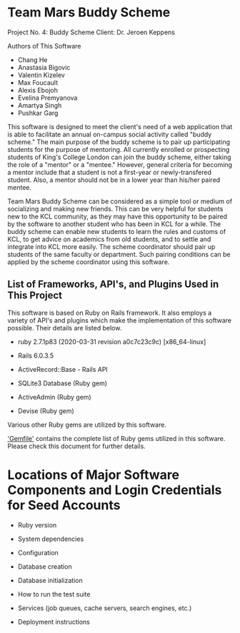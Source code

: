 # Team Mars Buddy Scheme

Project No. 4: Buddy Scheme
Client: Dr. Jeroen Keppens

Authors of This Software
* Chang He
* Anastasia Bigovic
* Valentin Kizelev
* Max Foucault
* Alexis Ebojoh
* Evelina Premyanova
* Amartya Singh
* Pushkar Garg

This software is designed to meet the client's need of a web application that is able to facilitate an annual on-campus social activity called "buddy scheme." The main purpose of the buddy scheme is to pair up participating students for the purpose of mentoring. All currently enrolled or prospecting students of King's College London can join the buddy scheme, either taking the role of a "mentor" or a "mentee." However, general criteria for becoming a mentor include that a student is not a first-year or newly-transfered student. Also, a mentor should not be in a lower year than his/her paired mentee.

Team Mars Buddy Scheme can be considered as a simple tool or medium of socializing and making new friends. This can be very helpful for students new to the KCL community, as they may have this opportunity to be paired by the software to another student who has been in KCL for a while. The buddy scheme can enable new students to learn the rules and customs of KCL, to get advice on academics from old students, and to settle and integrate into KCL more easily. The scheme coordinator should pair up students of the same faculty or department. Such pairing conditions can be applied by the scheme coordinator using this software.

## List of Frameworks, API's, and Plugins Used in This Project

This software is based on Ruby on Rails framework. It also employs a variety of API's and plugins which make the implementation of this software possible. Their details are listed below.

* ruby 2.7.1p83 (2020-03-31 revision a0c7c23c9c) [x86_64-linux]

* Rails 6.0.3.5

* ActiveRecord::Base - Rails API

* SQLite3 Database (Ruby gem)

* ActiveAdmin (Ruby gem)

* Devise (Ruby gem)

Various other Ruby gems are utilized by this software.

['Gemfile'](./Gemfile) contains the complete list of Ruby gems utilized in this software. Please check this document for further details.

# Locations of Major Software Components and Login Credentials for Seed Accounts







* Ruby version

* System dependencies

* Configuration

* Database creation

* Database initialization

* How to run the test suite

* Services (job queues, cache servers, search engines, etc.)

* Deployment instructions

